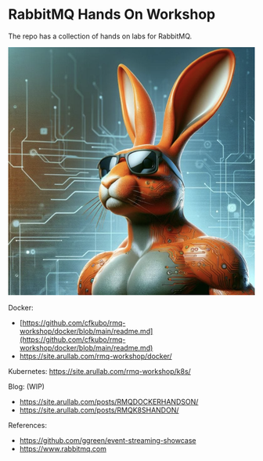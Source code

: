 # RabbitMQ Hands On Workshop


The repo has a collection of hands on  labs for RabbitMQ. 

![RabbitMQ Screenshot](static/rmq.png)

Docker:
- [https://github.com/cfkubo/rmq-workshop/docker/blob/main/readme.md](https://github.com/cfkubo/rmq-workshop/docker/blob/main/readme.md)
- https://site.arullab.com/rmq-workshop/docker/

Kubernetes: https://site.arullab.com/rmq-workshop/k8s/


Blog: (WIP)
-  https://site.arullab.com/posts/RMQDOCKERHANDSON/
-  https://site.arullab.com/posts/RMQK8SHANDON/


References: 
- https://github.com/ggreen/event-streaming-showcase
- https://www.rabbitmq.com



